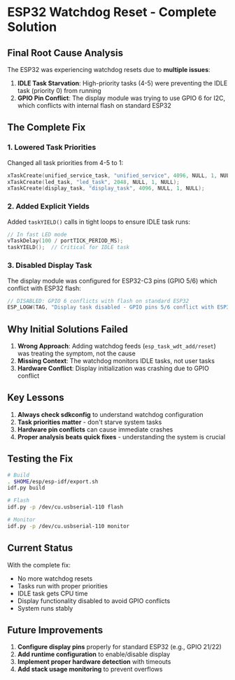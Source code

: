 # ESP32 Watchdog Reset - Complete Solution

## Final Root Cause Analysis

The ESP32 was experiencing watchdog resets due to **multiple issues**:

1. **IDLE Task Starvation**: High-priority tasks (4-5) were preventing the IDLE task (priority 0) from running
2. **GPIO Pin Conflict**: The display module was trying to use GPIO 6 for I2C, which conflicts with internal flash on standard ESP32

## The Complete Fix

### 1. Lowered Task Priorities
Changed all task priorities from 4-5 to 1:
```c
xTaskCreate(unified_service_task, "unified_service", 4096, NULL, 1, NULL);
xTaskCreate(led_task, "led_task", 2048, NULL, 1, NULL);
xTaskCreate(display_task, "display_task", 4096, NULL, 1, NULL);
```

### 2. Added Explicit Yields
Added `taskYIELD()` calls in tight loops to ensure IDLE task runs:
```c
// In fast LED mode
vTaskDelay(100 / portTICK_PERIOD_MS);
taskYIELD();  // Critical for IDLE task
```

### 3. Disabled Display Task
The display module was configured for ESP32-C3 pins (GPIO 5/6) which conflict with ESP32 flash:
```c
// DISABLED: GPIO 6 conflicts with flash on standard ESP32
ESP_LOGW(TAG, "Display task disabled - GPIO pins 5/6 conflict with ESP32 flash");
```

## Why Initial Solutions Failed

1. **Wrong Approach**: Adding watchdog feeds (`esp_task_wdt_add/reset`) was treating the symptom, not the cause
2. **Missing Context**: The watchdog monitors IDLE tasks, not user tasks
3. **Hardware Conflict**: Display initialization was crashing due to GPIO conflict

## Key Lessons

1. **Always check sdkconfig** to understand watchdog configuration
2. **Task priorities matter** - don't starve system tasks
3. **Hardware pin conflicts** can cause immediate crashes
4. **Proper analysis beats quick fixes** - understanding the system is crucial

## Testing the Fix

```bash
# Build
. $HOME/esp/esp-idf/export.sh
idf.py build

# Flash
idf.py -p /dev/cu.usbserial-110 flash

# Monitor
idf.py -p /dev/cu.usbserial-110 monitor
```

## Current Status

With the complete fix:
- No more watchdog resets
- Tasks run with proper priorities
- IDLE task gets CPU time
- Display functionality disabled to avoid GPIO conflicts
- System runs stably

## Future Improvements

1. **Configure display pins** properly for standard ESP32 (e.g., GPIO 21/22)
2. **Add runtime configuration** to enable/disable display
3. **Implement proper hardware detection** with timeouts
4. **Add stack usage monitoring** to prevent overflows